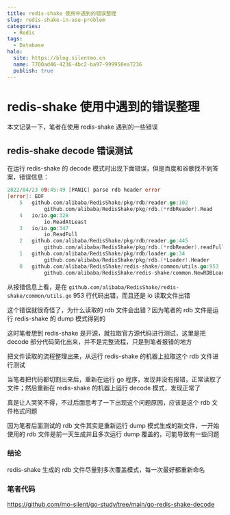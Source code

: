 ```yaml
---
title: redis-shake 使用中遇到的错误整理
slug: redis-shake-in-use-problem
categories:
  - Redis
tags:
  - Database
halo:
  site: https://blog.silentmo.cn
  name: 7700ad46-4236-4bc2-ba97-999950ea7236
  publish: true
---
```

# redis-shake 使用中遇到的错误整理

本文记录一下，笔者在使用 redis-shake 遇到的一些错误

## redis-shake decode 错误测试

在运行 redis-shake 的 decode 模式时出现下面错误，但是百度和谷歌找不到答案，错误信息：
```go
2022/04/23 09:45:49 [PANIC] parse rdb header error
[error]: EOF
	5   github.com/alibaba/RedisShake/pkg/rdb/reader.go:102
			github.com/alibaba/RedisShake/pkg/rdb.(*rdbReader).Read
	4   io/io.go:328
			io.ReadAtLeast
	3   io/io.go:347
			io.ReadFull
	2   github.com/alibaba/RedisShake/pkg/rdb/reader.go:445
			github.com/alibaba/RedisShake/pkg/rdb.(*rdbReader).readFull
	1   github.com/alibaba/RedisShake/pkg/rdb/loader.go:34
			github.com/alibaba/RedisShake/pkg/rdb.(*Loader).Header
	0   github.com/alibaba/RedisShake/redis-shake/common/utils.go:953
			github.com/alibaba/RedisShake/redis-shake/common.NewRDBLoader.func1
```

从报错信息上看，是在 `github.com/alibaba/RedisShake/redis-shake/common/utils.go` 953 行代码出错，而且还是 io 读取文件出错

这个错误就很奇怪了，为什么读取的 rdb 文件会出错？因为笔者的 rdb 文件是运行 redis-shake 的 dump 模式得到的

这时笔者想到 redis-shake 是开源，就拉取官方源代码进行测试，这里是把 decode 部分代码简化出来，并不是完整流程，只是到笔者报错的地方

把文件读取的流程整理出来，从运行 redis-shake 的机器上拉取这个 rdb 文件进行测试

当笔者把代码都切割出来后，重新在运行 go 程序，发现并没有报错，正常读取了文件；然后重新在 redis-shake 的机器上运行 decode 模式，发现正常了

真是让人哭笑不得，不过后面思考了一下出现这个问题原因，应该是这个 rdb 文件格式问题

因为笔者后面测试的 rdb 文件其实是重新运行 dump 模式生成的新文件，一开始使用的 rdb 文件是前一天生成并且多次运行 dump 覆盖的，可能导致有一些问题

### 结论

redis-shake 生成的 rdb 文件尽量别多次覆盖模式，每一次最好都重新命名

### 笔者代码

https://github.com/mo-silent/go-study/tree/main/go-redis-shake-decode
